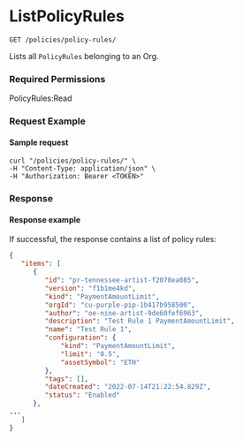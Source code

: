 # ListPolicyRules

`GET /policies/policy-rules/`

Lists all `PolicyRules` belonging to an Org.

### Required Permissions

PolicyRules:Read

### Request Example <a href="#request-example.1" id="request-example.1"></a>

#### Sample request <a href="#sample-request" id="sample-request"></a>

```shell
curl "/policies/policy-rules/" \
-H "Content-Type: application/json" \
-H "Authorization: Bearer <TOKEN>"
```

### Response <a href="#response" id="response"></a>

#### Response example <a href="#response-example" id="response-example"></a>

If successful, the response contains a list of policy rules:

```json
{
   "items": [
      {
         "id": "pr-tennessee-artist-f2078ea085",
         "version": "f1b1me4kd",
         "kind": "PaymentAmountLimit",
         "orgId": "cu-purple-pip-1b417b958500",
         "author": "oe-nine-artist-9de60fef6963",
         "description": "Test Rule 1 PaymentAmountLimit",
         "name": "Test Rule 1",
         "configuration": {
             "kind": "PaymentAmountLimit",
             "limit": "0.5",
             "assetSymbol": "ETH"
         },
         "tags": [],
         "dateCreated": "2022-07-14T21:22:54.829Z",
         "status": "Enabled"
      }, 
...
   ]
}
```



